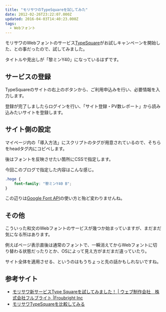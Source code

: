 ```yaml
---
title: "モリサワのTypeSquareを試してみた"
date: 2012-02-26T23:22:07.000Z
updated: 2016-04-03T14:40:23.000Z
tags:
  - Webフォント
---
```


モリサワのWebフォントのサービス[TypeSquare](http://typesquare.com/)がお試しキャンペーンを開始した、との事だったので、試してみました。

タイトルや見出しが「黎ミンY40」になっているはずです。


## サービスの登録

TypeSquareのサイトの右上のボタンから、ご利用申込みを行い、必要情報を入力します。

登録が完了しましたらログインを行い、「サイト登録・PV数レポート」から読み込みたいサイトを登録します。


## サイト側の設定

マイページ内の「導入方法」にスクリプトのタグが用意されているので、そちらをheadタグ内にコピペします。

後はフォントを反映させたい箇所にCSSで指定します。

今回このブログで指定した内容はこんな感じ。

```css
.hoge {
	font-family: "黎ミンY40 B";
}
```

この辺りは[Google Font API](http://blog.sus-happy.net/google-font-api/)の使い方と殆ど変わりませんね。


## その他

こういった和文のWebフォントのサービスが幾つか始まっていますが、まだまだ気になる所はあります。

例えばページ表示直後は通常のフォントで、一瞬消えてからWebフォントに切り替わる状態だったりとか、OSによって見え方がまだまだ違っていたり。

サイト全体を適用させる、というのはもうちょっと先の話かもしれないですね。


## 参考サイト

- [モリサワ新サービスType Squareを試してみました！ | ウェブ制作会社　株式会社フルブライト |Froubright Inc](http://www.froubright.co.jp/2012/02/22/%E3%83%A2%E3%83%AA%E3%82%B5%E3%83%AF%E6%96%B0%E3%82%B5%E3%83%BC%E3%83%93%E3%82%B9type-square%E3%82%92%E8%A9%A6%E3%81%97%E3%81%A6%E3%81%BF%E3%81%BE%E3%81%97%E3%81%9F%EF%BC%81/)
- [モリサワTypeSquareを比較してみる](http://wakufactory.jp/densho/TypeSquare/hikaku.html)
